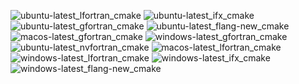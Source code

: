  ![ubuntu-latest_lfortran_cmake](https://img.shields.io/badge/ubuntu--latest_lfortran_cmake-failing-red) ![ubuntu-latest_ifx_cmake](https://img.shields.io/badge/ubuntu--latest_ifx_cmake-passing-brightgreen) ![ubuntu-latest_gfortran_cmake](https://img.shields.io/badge/ubuntu--latest_gfortran_cmake-passing-brightgreen) ![ubuntu-latest_flang-new_cmake](https://img.shields.io/badge/ubuntu--latest_flang--new_cmake-failing-red) ![macos-latest_gfortran_cmake](https://img.shields.io/badge/macos--latest_gfortran_cmake-passing-brightgreen) ![windows-latest_gfortran_cmake](https://img.shields.io/badge/windows--latest_gfortran_cmake-passing-brightgreen) ![ubuntu-latest_nvfortran_cmake](https://img.shields.io/badge/ubuntu--latest_nvfortran_cmake-passing-brightgreen) ![macos-latest_lfortran_cmake](https://img.shields.io/badge/macos--latest_lfortran_cmake-failing-red) ![windows-latest_lfortran_cmake](https://img.shields.io/badge/windows--latest_lfortran_cmake-passing-brightgreen) ![windows-latest_ifx_cmake](https://img.shields.io/badge/windows--latest_ifx_cmake-passing-brightgreen) ![windows-latest_flang-new_cmake](https://img.shields.io/badge/windows--latest_flang--new_cmake-passing-brightgreen)
